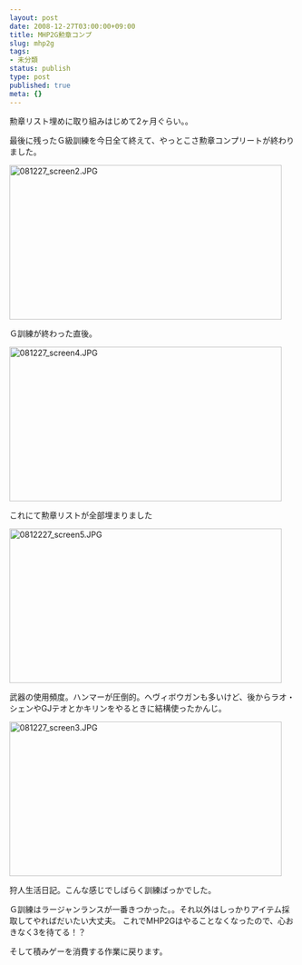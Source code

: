 ```yaml
---
layout: post
date: 2008-12-27T03:00:00+09:00
title: MHP2G勲章コンプ
slug: mhp2g
tags:
- 未分類
status: publish
type: post
published: true
meta: {}
---
```

勲章リスト埋めに取り組みはじめて2ヶ月ぐらい。。

最後に残ったＧ級訓練を今日全て終えて、やっとこさ勲章コンプリートが終わりました。

<span class="mt-enclosure mt-enclosure-image" style="display: inline;"><img alt="081227_screen2.JPG" src="http://wo.skr.jp/images/uploads/screen2.JPG" width="480" height="272" class="mt-image-none" style="" /></span>

Ｇ訓練が終わった直後。

<span class="mt-enclosure mt-enclosure-image" style="display: inline;"><img alt="081227_screen4.JPG" src="http://wo.skr.jp/images/uploads/screen4.JPG" width="480" height="272" class="mt-image-none" style="" /></span>

これにて勲章リストが全部埋まりました

<span class="mt-enclosure mt-enclosure-image" style="display: inline;"><img alt="0812227_screen5.JPG" src="http://wo.skr.jp/images/uploads/screen5.JPG" width="480" height="272" class="mt-image-none" style="" /></span>

武器の使用頻度。ハンマーが圧倒的。ヘヴィボウガンも多いけど、後からラオ・シェンやGJテオとかキリンをやるときに結構使ったかんじ。

<span class="mt-enclosure mt-enclosure-image" style="display: inline;"><img alt="081227_screen3.JPG" src="http://wo.skr.jp/images/uploads/screen3.JPG" width="480" height="272" class="mt-image-none" style="" /></span>

狩人生活日記。こんな感じでしばらく訓練ばっかでした。

Ｇ訓練はラージャンランスが一番きつかった。。それ以外はしっかりアイテム採取してやればだいたい大丈夫。
これでMHP2Gはやることなくなったので、心おきなく3を待てる！？

そして積みゲーを消費する作業に戻ります。
